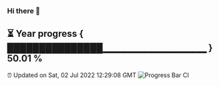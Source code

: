 ### Hi there 👋
⏳ Year progress { ███████████████▁▁▁▁▁▁▁▁▁▁▁▁▁▁▁ } 50.01 %
---
⏰ Updated on Sat, 02 Jul 2022 12:29:08 GMT
![Progress Bar CI](https://github.com/liununu/liununu/workflows/Progress%20Bar%20CI/badge.svg)
